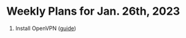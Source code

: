 # Weekly Plans for Jan. 26th, 2023

1. Install OpenVPN ([guide](https://github.com/hpu-code-club/cybersecurity/blob/main/guides/installing-openvpn.md))
